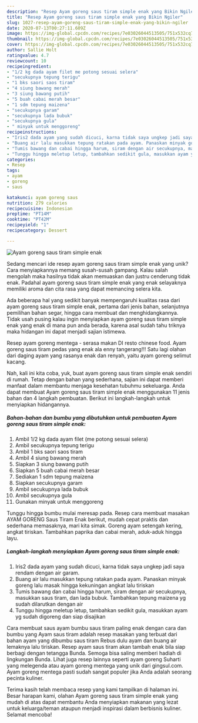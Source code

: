 ```yaml
---
description: "Resep Ayam goreng saus tiram simple enak yang Bikin Ngiler"
title: "Resep Ayam goreng saus tiram simple enak yang Bikin Ngiler"
slug: 1027-resep-ayam-goreng-saus-tiram-simple-enak-yang-bikin-ngiler
date: 2020-07-13T00:27:11.609Z
image: https://img-global.cpcdn.com/recipes/7e03026044513505/751x532cq70/ayam-goreng-saus-tiram-simple-enak-foto-resep-utama.jpg
thumbnail: https://img-global.cpcdn.com/recipes/7e03026044513505/751x532cq70/ayam-goreng-saus-tiram-simple-enak-foto-resep-utama.jpg
cover: https://img-global.cpcdn.com/recipes/7e03026044513505/751x532cq70/ayam-goreng-saus-tiram-simple-enak-foto-resep-utama.jpg
author: Sallie Holt
ratingvalue: 4.7
reviewcount: 10
recipeingredient:
- "1/2 kg dada ayam filet me potong sesuai selera"
- "secukupnya tepung terigu"
- "1 bks saori saos tiram"
- "4 siung bawang merah"
- "3 siung bawang putih"
- "5 buah cabai merah besar"
- "1 sdm tepung maizena"
- "secukupnya garam"
- "secukupnya lada bubuk"
- "secukupnya gula"
- " minyak untuk menggoreng"
recipeinstructions:
- "Iris2 dada ayam yang sudah dicuci, karna tidak saya ungkep jadi saya rendam dengan air garam."
- "Buang air lalu masukkan tepung ratakan pada ayam. Panaskan minyak goreng lalu masak hingga kekuningan angkat lalu tiriskan"
- "Tumis bawang dan cabai hingga harum, siram dengan air secukupnya, masukkan saus tiram, dan lada bubuk. Tambahkan tepung maizena yg sudah dilarutkan dengan air"
- "Tunggu hingga meletup letup, tambahkan sedikit gula, masukkan ayam yg sudah digoreng dan siap disajikan"
categories:
- Resep
tags:
- ayam
- goreng
- saus

katakunci: ayam goreng saus 
nutrition: 279 calories
recipecuisine: Indonesian
preptime: "PT14M"
cooktime: "PT42M"
recipeyield: "1"
recipecategory: Dessert

---
```



![Ayam goreng saus tiram simple enak](https://img-global.cpcdn.com/recipes/7e03026044513505/751x532cq70/ayam-goreng-saus-tiram-simple-enak-foto-resep-utama.jpg)

Sedang mencari ide resep ayam goreng saus tiram simple enak yang unik? Cara menyiapkannya memang susah-susah gampang. Kalau salah mengolah maka hasilnya tidak akan memuaskan dan justru cenderung tidak enak. Padahal ayam goreng saus tiram simple enak yang enak selayaknya memiliki aroma dan cita rasa yang dapat memancing selera kita.

Ada beberapa hal yang sedikit banyak mempengaruhi kualitas rasa dari ayam goreng saus tiram simple enak, pertama dari jenis bahan, selanjutnya pemilihan bahan segar, hingga cara membuat dan menghidangkannya. Tidak usah pusing kalau ingin menyiapkan ayam goreng saus tiram simple enak yang enak di mana pun anda berada, karena asal sudah tahu triknya maka hidangan ini dapat menjadi sajian istimewa.

Resep ayam goreng mentega - serasa makan DI resto chinese food. Ayam goreng saus tiram pedas yang enak ala enny tangerang!!! Satu lagi olahan dari daging ayam yang rasanya enak dan renyah, yaitu ayam goreng selimut kacang.


Nah, kali ini kita coba, yuk, buat ayam goreng saus tiram simple enak sendiri di rumah. Tetap dengan bahan yang sederhana, sajian ini dapat memberi manfaat dalam membantu menjaga kesehatan tubuhmu sekeluarga. Anda dapat membuat Ayam goreng saus tiram simple enak menggunakan 11 jenis bahan dan 4 langkah pembuatan. Berikut ini langkah-langkah untuk menyiapkan hidangannya.

<!--inarticleads1-->

##### Bahan-bahan dan bumbu yang dibutuhkan untuk pembuatan Ayam goreng saus tiram simple enak:

1. Ambil 1/2 kg dada ayam filet (me potong sesuai selera)
1. Ambil secukupnya tepung terigu
1. Ambil 1 bks saori saos tiram
1. Ambil 4 siung bawang merah
1. Siapkan 3 siung bawang putih
1. Siapkan 5 buah cabai merah besar
1. Sediakan 1 sdm tepung maizena
1. Siapkan secukupnya garam
1. Ambil secukupnya lada bubuk
1. Ambil secukupnya gula
1. Gunakan  minyak untuk menggoreng


Tunggu hingga bumbu mulai meresap pada. Resep cara membuat masakan AYAM GORENG Saus Tiram Enak berikut, mudah cepat praktis dan sederhana memasaknya, mari kita simak. Goreng ayam setengah kering, angkat tiriskan. Tambahkan paprika dan cabai merah, aduk-aduk hingga layu. 

<!--inarticleads2-->

##### Langkah-langkah menyiapkan Ayam goreng saus tiram simple enak:

1. Iris2 dada ayam yang sudah dicuci, karna tidak saya ungkep jadi saya rendam dengan air garam.
1. Buang air lalu masukkan tepung ratakan pada ayam. Panaskan minyak goreng lalu masak hingga kekuningan angkat lalu tiriskan
1. Tumis bawang dan cabai hingga harum, siram dengan air secukupnya, masukkan saus tiram, dan lada bubuk. Tambahkan tepung maizena yg sudah dilarutkan dengan air
1. Tunggu hingga meletup letup, tambahkan sedikit gula, masukkan ayam yg sudah digoreng dan siap disajikan


Cara membuat saus ayam bumbu saus tiram paling enak dengan cara dan bumbu yang Ayam saus tiram adalah resep masakan yang terbuat dari bahan ayam yang dibumbu saus tiram Rebus dulu ayam dan buang air lemaknya lalu tiriskan. Resep ayam saus tiram akan tambah enak bila siap berbagi dengan tetangga Bunda. Semoga bisa saling memberi hadiah di lingkungan Bunda. Lihat juga resep lainnya seperti ayam goreng Suharti yang melegenda atau ayam goreng mentega yang unik dari gingsul.com. Ayam goreng mentega pasti sudah sangat populer jika Anda adalah seorang pecinta kuliner. 

Terima kasih telah membaca resep yang kami tampilkan di halaman ini. Besar harapan kami, olahan Ayam goreng saus tiram simple enak yang mudah di atas dapat membantu Anda menyiapkan makanan yang lezat untuk keluarga/teman ataupun menjadi inspirasi dalam berbisnis kuliner. Selamat mencoba!
